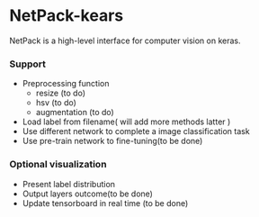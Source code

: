 # NetPack-kears
NetPack is a high-level interface for computer vision on keras. 
### Support
- Preprocessing function
    + resize (to do)
    + hsv (to do)
    + augmentation (to do)
- Load label from filename( will add more methods latter )
- Use different network to complete a image classification task
- Use pre-train network to fine-tuning(to be done)


### Optional visualization
- Present label distribution
- Output layers outcome(to be done)
- Update tensorboard in real time (to be done)



